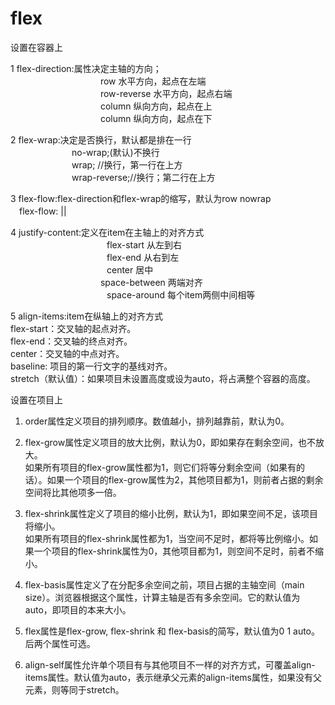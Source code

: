 # flex

设置在容器上

1 flex-direction:属性决定主轴的方向；  
　　　　　　　　　　 row 水平方向，起点在左端  
　　　　　　　　　　 row-reverse  水平方向，起点右端  
　　　　　　　　　　 column 纵向方向，起点在上  
　　　　　　　　　　 column 纵向方向，起点在下  

2 flex-wrap:决定是否换行，默认都是排在一行  
　　　　　　　no-wrap;(默认)不换行  
　　　　　　　wrap; //换行，第一行在上方  
　　　　　　　wrap-reverse;//换行；第二行在上方  

3 flex-flow:flex-direction和flex-wrap的缩写，默认为row nowrap  
　flex-flow:<flex-direction> ||<flex-wrap>  

4 justify-content:定义在item在主轴上的对齐方式  
　　　　　　　　　　　flex-start 从左到右  
　　　　　　　　　　　flex-end   从右到左  
　　　　　　　　　　　center     居中  
　　　　　　　　　　  space-between 两端对齐  
　　　　　　　　　　　space-around   每个item两侧中间相等  

5 align-items:item在纵轴上的对齐方式  
                flex-start：交叉轴的起点对齐。  
                flex-end：交叉轴的终点对齐。  
                center：交叉轴的中点对齐。  
                baseline: 项目的第一行文字的基线对齐。  
                stretch（默认值）：如果项目未设置高度或设为auto，将占满整个容器的高度。  


设置在项目上  

1. order属性定义项目的排列顺序。数值越小，排列越靠前，默认为0。  

2. flex-grow属性定义项目的放大比例，默认为0，即如果存在剩余空间，也不放大。  
如果所有项目的flex-grow属性都为1，则它们将等分剩余空间（如果有的话）。如果一个项目的flex-grow属性为2，其他项目都为1，则前者占据的剩余空间将比其他项多一倍。

3. flex-shrink属性定义了项目的缩小比例，默认为1，即如果空间不足，该项目将缩小。  
如果所有项目的flex-shrink属性都为1，当空间不足时，都将等比例缩小。如果一个项目的flex-shrink属性为0，其他项目都为1，则空间不足时，前者不缩小。

4. flex-basis属性定义了在分配多余空间之前，项目占据的主轴空间（main size）。浏览器根据这个属性，计算主轴是否有多余空间。它的默认值为auto，即项目的本来大小。

5. flex属性是flex-grow, flex-shrink 和 flex-basis的简写，默认值为0 1 auto。后两个属性可选。

6. align-self属性允许单个项目有与其他项目不一样的对齐方式，可覆盖align-items属性。默认值为auto，表示继承父元素的align-items属性，如果没有父元素，则等同于stretch。




